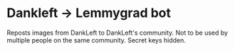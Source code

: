 # Dankleft -> Lemmygrad bot
Reposts images from DankLeft to DankLeft's community.
Not to be used by multiple people on the same community.
Secret keys hidden.
